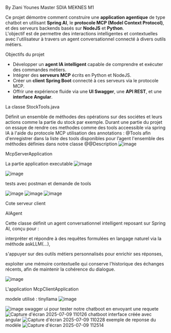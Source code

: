 By Ziani Younes      Master SDIA MEKNES M1
 
Ce projet démontre comment construire une **application agentique** de type chatbot en utilisant **Spring AI**, le **protocole MCP (Model Context Protocol)**, et des serveurs backends basés sur **NodeJS** et **Python**.  
L'objectif est de permettre des interactions intelligentes et contextuelles avec l'utilisateur à travers un agent conversationnel connecté à divers outils métiers.


Objectifs du projet

- Développer un **agent IA intelligent** capable de comprendre et exécuter des commandes métiers.
- Intégrer des **serveurs MCP** écrits en Python et NodeJS.
- Créer un **client Spring Boot** connecté à ces serveurs via le protocole MCP.
- Offrir une expérience fluide via une **UI Swagger**, une **API REST**, et une **interface Angular**.




La classe StockTools.java

Définit un ensemble de méthodes des opérations sur des sociétes et leurs actions comme la partie du stock par exemple.
Durant une partie du projet on essaye de rendre ces methodes comme des tools acceessible via spring IA à l'aide du protocole MCP 
utilisation des annotations : @Tools  afin d'enregistrer dans la liste des tools disponibles pour l’agent l'ensemble des méthodes définies dans notre classe
                              @@Description
![image](https://github.com/user-attachments/assets/52e72e26-abab-473e-b60e-20b919b4944a)

McpServerApplication

La partie application executable 
![image](https://github.com/user-attachments/assets/5e66ead3-f016-4b32-8fa5-22ec8982c5a4)

![image](https://github.com/user-attachments/assets/dd79b207-a313-43aa-914f-711a8ec474f3)

tests avec postman  et demande de tools

![image](https://github.com/user-attachments/assets/a5e8f055-ea99-4d52-98f0-b7b6330e80b0)
![image](https://github.com/user-attachments/assets/108d6e30-c209-4ed3-93cb-27c1a2bb8fd2)
![image](https://github.com/user-attachments/assets/39321cb3-282c-4fe4-b9c6-7ac60ab5a7d8)


Cote serveur client 

AIAgent 

Cette classe définit un agent conversationnel intelligent reposant sur Spring AI, conçu pour :

interpréter et répondre à des requêtes formulées en langage naturel via la méthode askLLM(...),

s'appuyer sur des outils métiers personnalisés pour enrichir ses réponses,

exploiter une mémoire contextuelle qui conserve l'historique des échanges récents, afin de maintenir la cohérence du dialogue.


![image](https://github.com/user-attachments/assets/ef0d884f-b4fc-4905-b0d4-7cd05e5efa65)

L'application McpClientApplication

modele utilisé :  tinyllama 
![image](https://github.com/user-attachments/assets/ef169a86-b378-4296-8130-e18857cb3e80)



![image](https://github.com/user-attachments/assets/0d82113c-867e-4a48-9a07-4853b85b2bd8)
swagger ui 
pour tester notre chatboot en envoyant une requete
![Capture d'écran 2025-07-09 110126](https://github.com/user-attachments/assets/43fd5d63-bd33-4a85-b659-a7e187adfe82)
chatboot interface créée avec angular 
![Capture d'écran 2025-07-09 110228](https://github.com/user-attachments/assets/b4be4f7d-baf9-4894-adf6-227dfab24278)
exemple de reponse du modèle
![Capture d'écran 2025-07-09 112514](https://github.com/user-attachments/assets/6ad5a2ab-6076-4edc-b11a-aaff37c00eec)
